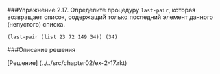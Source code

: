 ###Упражнение 2.17.
Определите процедуру `last-pair`, которая возвращает список, содержащий только последний элемент данного (непустого) списка.
```
(last-pair (list 23 72 149 34)) (34)
```


###Описание решения

[Решение] (../../src/chapter02/ex-2-17.rkt)
